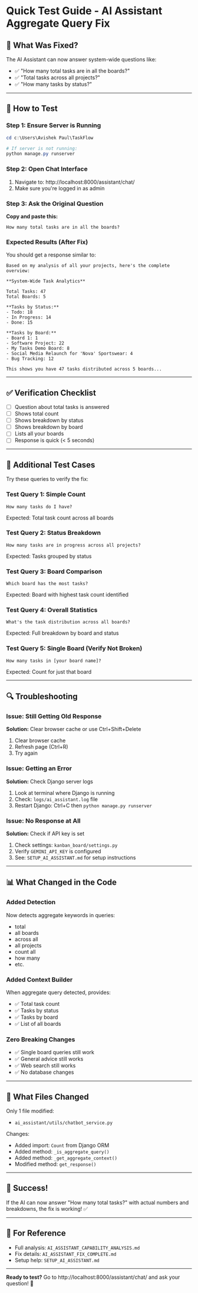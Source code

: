 # Quick Test Guide - AI Assistant Aggregate Query Fix

## 🎯 What Was Fixed?

The AI Assistant can now answer system-wide questions like:
- ✅ "How many total tasks are in all the boards?"
- ✅ "Total tasks across all projects?"
- ✅ "How many tasks by status?"

---

## 🚀 How to Test

### Step 1: Ensure Server is Running
```powershell
cd c:\Users\Avishek Paul\TaskFlow

# If server is not running:
python manage.py runserver
```

### Step 2: Open Chat Interface
1. Navigate to: http://localhost:8000/assistant/chat/
2. Make sure you're logged in as admin

### Step 3: Ask the Original Question
**Copy and paste this:**
```
How many total tasks are in all the boards?
```

### Expected Results (After Fix)

You should get a response similar to:

```
Based on my analysis of all your projects, here's the complete overview:

**System-Wide Task Analytics**

Total Tasks: 47
Total Boards: 5

**Tasks by Status:**
- Todo: 18
- In Progress: 14
- Done: 15

**Tasks by Board:**
- Board 1: 1
- Software Project: 22
- My Tasks Demo Board: 8
- Social Media Relaunch for 'Nova' Sportswear: 4
- Bug Tracking: 12

This shows you have 47 tasks distributed across 5 boards...
```

---

## ✅ Verification Checklist

- [ ] Question about total tasks is answered
- [ ] Shows total count
- [ ] Shows breakdown by status
- [ ] Shows breakdown by board
- [ ] Lists all your boards
- [ ] Response is quick (< 5 seconds)

---

## 🧪 Additional Test Cases

Try these queries to verify the fix:

### Test Query 1: Simple Count
```
How many tasks do I have?
```
Expected: Total task count across all boards

### Test Query 2: Status Breakdown
```
How many tasks are in progress across all projects?
```
Expected: Tasks grouped by status

### Test Query 3: Board Comparison
```
Which board has the most tasks?
```
Expected: Board with highest task count identified

### Test Query 4: Overall Statistics
```
What's the task distribution across all boards?
```
Expected: Full breakdown by board and status

### Test Query 5: Single Board (Verify Not Broken)
```
How many tasks in [your board name]?
```
Expected: Count for just that board

---

## 🔍 Troubleshooting

### Issue: Still Getting Old Response
**Solution:** Clear browser cache or use Ctrl+Shift+Delete
1. Clear browser cache
2. Refresh page (Ctrl+R)
3. Try again

### Issue: Getting an Error
**Solution:** Check Django server logs
1. Look at terminal where Django is running
2. Check: `logs/ai_assistant.log` file
3. Restart Django: Ctrl+C then `python manage.py runserver`

### Issue: No Response at All
**Solution:** Check if API key is set
1. Check settings: `kanban_board/settings.py`
2. Verify `GEMINI_API_KEY` is configured
3. See: `SETUP_AI_ASSISTANT.md` for setup instructions

---

## 📊 What Changed in the Code

### Added Detection
Now detects aggregate keywords in queries:
- total
- all boards
- across all
- all projects
- count all
- how many
- etc.

### Added Context Builder
When aggregate query detected, provides:
- ✅ Total task count
- ✅ Tasks by status
- ✅ Tasks by board
- ✅ List of all boards

### Zero Breaking Changes
- ✅ Single board queries still work
- ✅ General advice still works
- ✅ Web search still works
- ✅ No database changes

---

## 💾 What Files Changed

Only 1 file modified:
- `ai_assistant/utils/chatbot_service.py`

Changes:
- Added import: `Count` from Django ORM
- Added method: `_is_aggregate_query()`
- Added method: `_get_aggregate_context()`
- Modified method: `get_response()`

---

## 🎉 Success!

If the AI can now answer "How many total tasks?" with actual numbers and breakdowns, the fix is working! ✅

---

## 📝 For Reference

- Full analysis: `AI_ASSISTANT_CAPABILITY_ANALYSIS.md`
- Fix details: `AI_ASSISTANT_FIX_COMPLETE.md`
- Setup help: `SETUP_AI_ASSISTANT.md`

---

**Ready to test?** Go to http://localhost:8000/assistant/chat/ and ask your question! 🚀
